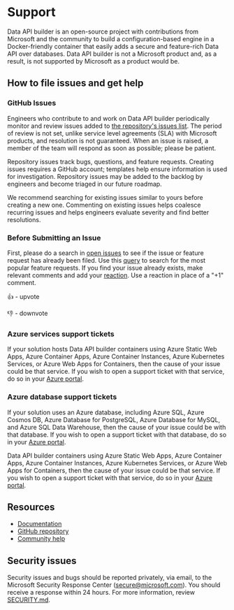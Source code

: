 # Support

Data API builder is an open-source project with contributions from Microsoft and the community to build a configuration-based engine in a Docker-friendly container that easily adds a secure and feature-rich Data API over databases. Data API builder is not a Microsoft product and, as a result, is not supported by Microsoft as a product would be.

## How to file issues and get help

### GitHub Issues

Engineers who contribute to and work on Data API builder periodically monitor and review issues added to [the repository's issues list](https://github.com/Azure/data-api-builder/issues). The period of review is not set, unlike service level agreements (SLA) with Microsoft products, and resolution is not guaranteed. When an issue is raised, a member of the team will respond as soon as possible; please be patient.

Repository issues track bugs, questions, and feature requests. Creating issues requires a GitHub account; templates help ensure information is used for investigation. Repository issues may be added to the backlog by engineers and become triaged in our future roadmap.

We recommend searching for existing issues similar to yours before creating a new one. Commenting on existing issues helps coalesce recurring issues and helps engineers evaluate severity and find better resolutions.

### Before Submitting an Issue

First, please do a search in [open issues](https://github.com/Azure/data-api-builder/issues) to see if the issue or feature request has already been filed. Use this [query](https://github.com/Azure/data-api-builder/issues?q=is%3Aopen+is%3Aissue+sort%3Areactions-%2B1-desc+label%3Aenhancement+) to search for the most popular feature requests.
If you find your issue already exists, make relevant comments and add your [reaction](https://github.com/blog/2119-add-reactions-to-pull-requests-issues-and-comments). Use a reaction in place of a "+1" comment.

:+1: - upvote

:-1: - downvote

### Azure services support tickets
If your solution hosts Data API builder containers using Azure Static Web Apps, Azure Container Apps, Azure Container Instances, Azure Kubernetes Services, or Azure Web Apps for Containers, then the cause of your issue could be that service. If you wish to open a support ticket with that service, do so in your [Azure portal](https://learn.microsoft.com/en-us/azure/azure-portal/supportability/how-to-create-azure-support-request). 

### Azure database support tickets

If your solution uses an Azure database, including Azure SQL, Azure Cosmos DB, Azure Database for PostgreSQL, Azure Database for MySQL, and Azure SQL Data Warehouse, then the cause of your issue could be with that database. If you wish to open a support ticket with that database, do so in your [Azure portal](https://learn.microsoft.com/en-us/azure/azure-portal/supportability/how-to-create-azure-support-request).

Data API builder containers using Azure Static Web Apps, Azure Container Apps, Azure Container Instances, Azure Kubernetes Services, or Azure Web Apps for Containers, then the cause of your issue could be that service. If you wish to open a support ticket with that service, do so in your [Azure portal](https://learn.microsoft.com/en-us/azure/azure-portal/supportability/how-to-create-azure-support-request). 

## Resources

- [Documentation](https://go.microsoft.com/fwlink/?linkid=2224253)
- [GitHub repository](https://github.com/azure/data-api-builder)
- [Community help](https://github.com/azure/data-api-builder/discussions)

## Security issues

Security issues and bugs should be reported privately, via email, to the Microsoft Security Response Center (<secure@microsoft.com>). You should receive a response within 24 hours.
For more information, review [SECURITY.md](SECURITY.md).

